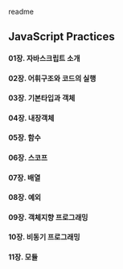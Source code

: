 readme

## JavaScript Practices

#### 01장. 자바스크립트 소개
#### 02장. 어휘구조와 코드의 실행
#### 03장. 기본타입과 객체
#### 04장. 내장객체
#### 05장. 함수
#### 06장. 스코프
#### 07장. 배열
#### 08장. 예외
#### 09장. 객체지향 프로그래밍
#### 10장. 비동기 프로그래밍
#### 11장. 모듈